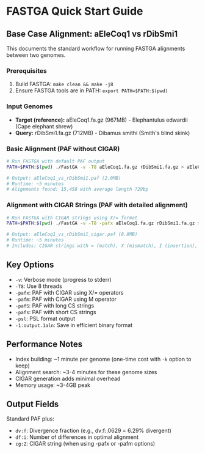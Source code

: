 # FASTGA Quick Start Guide

## Base Case Alignment: aEleCoq1 vs rDibSmi1

This documents the standard workflow for running FASTGA alignments between two genomes.

### Prerequisites
1. Build FASTGA: `make clean && make -j8`
2. Ensure FASTGA tools are in PATH: `export PATH=$PATH:$(pwd)`

### Input Genomes
- **Target (reference):** aEleCoq1.fa.gz (967MB) - Elephantulus edwardii (Cape elephant shrew)
- **Query:** rDibSmi1.fa.gz (712MB) - Dibamus smithi (Smith's blind skink)

### Basic Alignment (PAF without CIGAR)

```bash
# Run FASTGA with default PAF output
PATH=$PATH:$(pwd) ./FastGA -v -T8 aEleCoq1.fa.gz rDibSmi1.fa.gz > aEleCoq1_vs_rDibSmi1.paf 2> fastga.log

# Output: aEleCoq1_vs_rDibSmi1.paf (2.0MB)
# Runtime: ~5 minutes
# Alignments found: 15,458 with average length 729bp
```

### Alignment with CIGAR Strings (PAF with detailed alignment)

```bash
# Run FASTGA with CIGAR strings using X/= format
PATH=$PATH:$(pwd) ./FastGA -v -T8 -pafx aEleCoq1.fa.gz rDibSmi1.fa.gz > aEleCoq1_vs_rDibSmi1_cigar.paf 2> fastga_cigar.log

# Output: aEleCoq1_vs_rDibSmi1_cigar.paf (8.8MB)
# Runtime: ~5 minutes
# Includes: CIGAR strings with = (match), X (mismatch), I (insertion), D (deletion)
```

## Key Options

- `-v`: Verbose mode (progress to stderr)
- `-T8`: Use 8 threads
- `-pafx`: PAF with CIGAR using X/= operators
- `-pafm`: PAF with CIGAR using M operator
- `-pafS`: PAF with long CS strings
- `-pafs`: PAF with short CS strings
- `-psl`: PSL format output
- `-1:output.1aln`: Save in efficient binary format

## Performance Notes

- Index building: ~1 minute per genome (one-time cost with `-k` option to keep)
- Alignment search: ~3-4 minutes for these genome sizes
- CIGAR generation adds minimal overhead
- Memory usage: ~3-4GB peak

## Output Fields

Standard PAF plus:
- `dv:f`: Divergence fraction (e.g., dv:f:.0629 = 6.29% divergent)
- `df:i`: Number of differences in optimal alignment
- `cg:Z`: CIGAR string (when using -pafx or -pafm options)